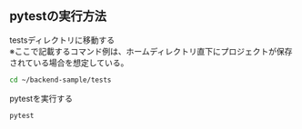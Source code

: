 
## pytestの実行方法

testsディレクトリに移動する  
※ここで記載するコマンド例は、ホームディレクトリ直下にプロジェクトが保存されている場合を想定している。

```bash
cd ~/backend-sample/tests
```

pytestを実行する 

```bash
pytest
```
